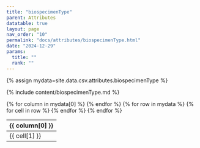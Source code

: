 ```yaml
---
title: "biospecimenType"
parent: Attributes
datatable: true
layout: page
nav_order: "10"
permalink: "docs/attributes/biospecimenType.html"
date: "2024-12-29"
params:
  title: ""
  rank: ""
---
```

{% assign mydata=site.data.csv.attributes.biospecimenType %} 

{% include content/biospecimenType.md %}

<table id="myTable" class="display" style="width:100%">
    <thead>
    {% for column in mydata[0] %}
        <th>{{ column[0] }}</th>
    {% endfor %}
    </thead>
    <tbody>
    {% for row in mydata %}
        <tr>
        {% for cell in row %}
            <td>{{ cell[1] }}</td>
        {% endfor %}
        </tr>
    {% endfor %}
    </tbody>
</table>
<script type="text/javascript">
  $(document).ready(function () {
    $('#myTable').DataTable({
      responsive: true,
      deferRender: false,
      paging: false,
      order: [],
    });
  });
</script>
